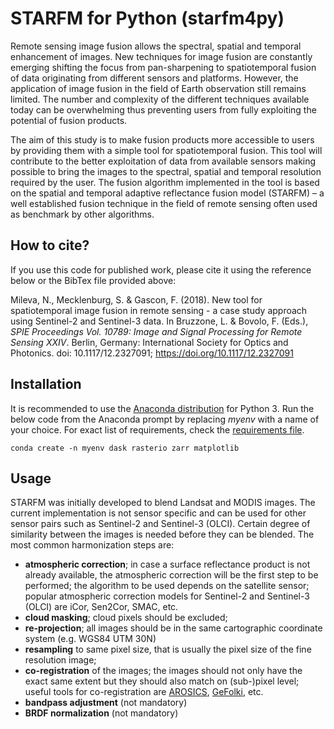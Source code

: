 # STARFM for Python (starfm4py)

Remote sensing image fusion allows the spectral, spatial and temporal enhancement of images. New techniques for image fusion are constantly emerging shifting the focus from pan-sharpening to spatiotemporal fusion of data originating from different sensors and platforms. However, the application of image fusion in the field of Earth observation still remains limited. The number and complexity of the different techniques available today can be overwhelming thus preventing users from fully exploiting the potential of fusion products.

The aim of this study is to make fusion products more accessible to users by providing them with a simple tool for spatiotemporal fusion. This tool will contribute to the better exploitation of data from available sensors making possible to bring the images to the spectral, spatial and temporal resolution required by the user. The fusion algorithm implemented in the tool is based on the spatial and temporal adaptive reflectance fusion model (STARFM) – a well established fusion technique in the field of remote sensing often used as benchmark by other algorithms.


## How to cite?

If you use this code for published work, please cite it using the reference below or the BibTex file provided above:

Mileva, N., Mecklenburg, S. & Gascon, F. (2018). New tool for spatiotemporal image fusion in
remote sensing - a case study approach using Sentinel-2 and Sentinel-3 data. In Bruzzone, L. &
Bovolo, F. (Eds.), *SPIE Proceedings Vol. 10789: Image and Signal Processing for Remote
Sensing XXIV*. Berlin, Germany: International Society for Optics and Photonics. doi:
10.1117/12.2327091; https://doi.org/10.1117/12.2327091

## Installation
It is recommended to use the [Anaconda distribution](https://www.anaconda.com/distribution/) for Python 3. Run the below code from the Anaconda prompt by replacing *myenv* with a name of your choice. For exact list of requirements, check the [requirements file](requirements.txt).
```
conda create -n myenv dask rasterio zarr matplotlib
```

## Usage
STARFM was initially developed to blend Landsat and MODIS images. The current implementation is not sensor specific and can be used for other sensor pairs such as Sentinel-2 and Sentinel-3 (OLCI). Certain degree of similarity between the images is needed before they can be blended. The most common harmonization steps are:
+ **atmospheric correction**; in case a surface reflectance product is not already available, the atmospheric correction will be the first step to be performed; the algorithm to be used depends on the satellite sensor; popular atmospheric correction models for Sentinel-2 and Sentinel-3 (OLCI) are iCor, Sen2Cor, SMAC, etc.
+ **cloud masking**; cloud pixels should be excluded;
+ **re-projection**; all images should be in the same cartographic coordinate system (e.g. WGS84 UTM 30N)
+ **resampling** to same pixel size, that is usually the pixel size of the fine resolution image;
+ **co-registration** of the images; the images should not only have the exact same extent but they should also match on (sub-)pixel level; useful tools for co-registration are [AROSICS](https://pypi.org/project/arosics/), [GeFolki](https://w3.onera.fr/medusa/gefolki), etc.
+ **bandpass adjustment** (not mandatory)
+ **BRDF normalization** (not mandatory)

